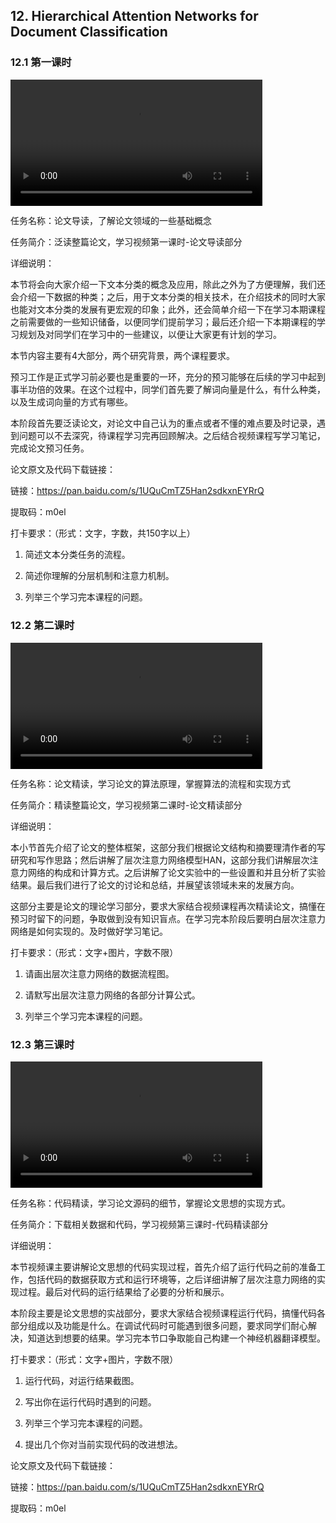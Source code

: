 ## 12. Hierarchical Attention Networks for Document Classification

### 12.1 第一课时

<video width=80%  controls >
	<source type="video/mp4" src="012-hierarchical-attention-networks-for-document-classification/012-1.mp4">
</video>

任务名称：论文导读，了解论文领域的一些基础概念

任务简介：泛读整篇论文，学习视频第一课时-论文导读部分

详细说明：

本节将会向大家介绍一下文本分类的概念及应用，除此之外为了方便理解，我们还会介绍一下数据的种类；之后，用于文本分类的相关技术，在介绍技术的同时大家也能对文本分类的发展有更宏观的印象；此外，还会简单介绍一下在学习本期课程之前需要做的一些知识储备，以便同学们提前学习；最后还介绍一下本期课程的学习规划及对同学们在学习中的一些建议，以便让大家更有计划的学习。

本节内容主要有4大部分，两个研究背景，两个课程要求。

预习工作是正式学习前必要也是重要的一环，充分的预习能够在后续的学习中起到事半功倍的效果。在这个过程中，同学们首先要了解词向量是什么，有什么种类，以及生成词向量的方式有哪些。

本阶段首先要泛读论文，对论文中自己认为的重点或者不懂的难点要及时记录，遇到问题可以不去深究，待课程学习完再回顾解决。之后结合视频课程写学习笔记，完成论文预习任务。

论文原文及代码下载链接：

链接：https://pan.baidu.com/s/1UQuCmTZ5Han2sdkxnEYRrQ 

提取码：m0el 

打卡要求：（形式：文字，字数，共150字以上）

1. 简述文本分类任务的流程。

2. 简述你理解的分层机制和注意力机制。

3. 列举三个学习完本课程的问题。

### 12.2 第二课时

<video width=80%  controls >
	<source type="video/mp4" src="012-hierarchical-attention-networks-for-document-classification/012-2.mp4">
</video>

任务名称：论文精读，学习论文的算法原理，掌握算法的流程和实现方式

任务简介：精读整篇论文，学习视频第二课时-论文精读部分

详细说明：

本小节首先介绍了论文的整体框架，这部分我们根据论文结构和摘要理清作者的写研究和写作思路；然后讲解了层次注意力网络模型HAN，这部分我们讲解层次注意力网络的构成和计算方式。之后讲解了论文实验中的一些设置和并且分析了实验结果。最后我们进行了论文的讨论和总结，并展望该领域未来的发展方向。

这部分主要是论文的理论学习部分，要求大家结合视频课程再次精读论文，搞懂在预习时留下的问题，争取做到没有知识盲点。在学习完本阶段后要明白层次注意力网络是如何实现的。及时做好学习笔记。

打卡要求：（形式：文字+图片，字数不限）

1. 请画出层次注意力网络的数据流程图。

2. 请默写出层次注意力网络的各部分计算公式。

3. 列举三个学习完本课程的问题。

### 12.3 第三课时	

<video width=80%  controls >
	<source type="video/mp4" src="012-hierarchical-attention-networks-for-document-classification/012-3.mp4">
</video>

任务名称：代码精读，学习论文源码的细节，掌握论文思想的实现方式。

任务简介：下载相关数据和代码，学习视频第三课时-代码精读部分

详细说明：

本节视频课主要讲解论文思想的代码实现过程，首先介绍了运行代码之前的准备工作，包括代码的数据获取方式和运行环境等，之后详细讲解了层次注意力网络的实现过程。最后对代码的运行结果给了必要的分析和展示。

本阶段主要是论文思想的实战部分，要求大家结合视频课程运行代码，搞懂代码各部分组成以及功能是什么。在调试代码时可能遇到很多问题，要求同学们耐心解决，知道达到想要的结果。学习完本节口争取能自己构建一个神经机器翻译模型。

打卡要求：（形式：文字+图片，字数不限）

1. 运行代码，对运行结果截图。

2. 写出你在运行代码时遇到的问题。

3. 列举三个学习完本课程的问题。

4. 提出几个你对当前实现代码的改进想法。

论文原文及代码下载链接：

链接：https://pan.baidu.com/s/1UQuCmTZ5Han2sdkxnEYRrQ 

提取码：m0el